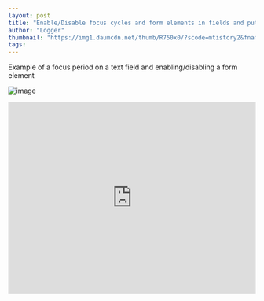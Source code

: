 ```yaml
---
layout: post
title: "Enable/Disable focus cycles and form elements in fields and put defaults in text fields"
author: "Logger"
thumbnail: "https://img1.daumcdn.net/thumb/R750x0/?scode=mtistory2&fname=https%3A%2F%2Ft1.daumcdn.net%2Fcfile%2Ftistory%2F2717DD4558A560F313"
tags: 
---
```



Example of a focus period on a text field and enabling/disabling a form element

![image](https://t1.daumcdn.net/cfile/tistory/2717DD4558A560F313)

<iframe allowfullscreen="true" allowpaymentrequest="true" allowtransparency="true" class="cp_embed_iframe " frameborder="0" height="390" width="100%" name="cp_embed_1" scrolling="no" src="https://codepen.io/jaehee/embed/wgdZNL?height=390&amp;theme-id=19458&amp;slug-hash=wgdZNL&amp;default-tab=js%2Cresult&amp;user=jaehee&amp;embed-version=2&amp;pen-title=%ED%95%84%EB%93%9C%EC%97%90%20%ED%8F%AC%EC%BB%A4%EC%8A%A4%20%EC%A3%BC%EA%B8%B0%20%EB%B0%8F%20%ED%8F%BC%20%EC%9A%94%EC%86%8C%EB%A5%BC%20%ED%99%9C%EC%84%B1%ED%99%94%2F%EB%B9%84%ED%99%9C%EC%84%B1%ED%99%94%ED%95%98%EA%B8%B0%20%EA%B7%B8%EB%A6%AC%EA%B3%A0%20%ED%85%8D%EC%8A%A4%ED%8A%B8%20%ED%95%84%EB%93%9C%EC%97%90%20%EA%B8%B0%EB%B3%B8%EA%B0%92%20%EB%84%A3%EA%B8%B0&amp;name=cp_embed_1" style="width: 100%; overflow:hidden; display:block;" title="필드에 포커스 주기 및 폼 요소를 활성화/비활성화하기 그리고 텍스트 필드에 기본값 넣기" loading="lazy" id="cp_embed_wgdZNL"></iframe>